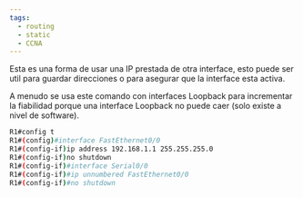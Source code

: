 ```yaml
---
tags:
  - routing
  - static
  - CCNA
---
```


Esta es una forma de usar una IP prestada de otra interface, esto puede ser util para guardar direcciones o para asegurar que la interface esta activa. 

A menudo se usa este comando con interfaces Loopback para incrementar la fiabilidad porque una interface Loopback no puede caer (solo existe a nivel de software). 

``` bash
R1#config t
R1#(config)#interface FastEthernet0/0
R1#(config-if)ip address 192.168.1.1 255.255.255.0
R1#(config-if)no shutdown
R1#(config-if)#interface Serial0/0
R1#(config-if)#ip unnumbered FastEthernet0/0
R1#(config-if)#no shutdown
```
